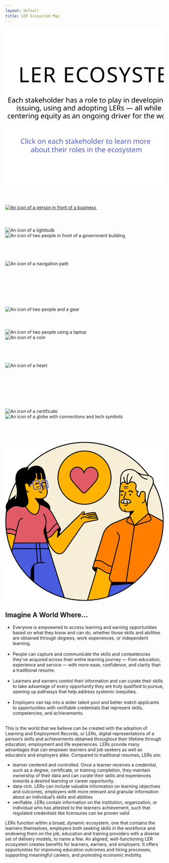```yaml
---
layout: default
title: LER Ecosystem Map
---
```


<div class="container-lg">
	<div class="row landing top">
		<div class="col">
			<div class="stakeholder-map">
				<img src="./images/stakeholders-center.svg" loading="lazy" alt="An network diagram of the LER phases (Developing, Issuing, Using, and Adopting)" class="map-center-image"/>
				<div Map="ecosystem" Title="employers" data-w-id="3aab1c56-4d0d-3f57-4876-0e4fa2a6e9a5" class="stakeholder employers shift">
					<h4 style="opacity:0" class="nav-heading small">Employers</h4>
					<a href="/employers"><img src="https://assets-global.website-files.com/64e3ac967b3bf90d2587fa3c/64e3ac967b3bf90d2587fa52_Frame%204.svg" loading="lazy" alt="An icon of a person in front of a business" class="stakeholder-icon"/>
					<img src="https://assets-global.website-files.com/64e3ac967b3bf90d2587fa3c/64e3ac967b3bf90d2587fa44_Ellipse%2046.svg" loading="lazy" title="employers" alt="" class="icon-selected shift"/></a>
				</div>
				<div Map="ecosystem" Title="ler-solutions-providers" data-w-id="3aab1c56-4d0d-3f57-4876-0e4fa2a6e9aa" class="stakeholder solutions shift">
					<h4 style="opacity:0" class="nav-heading small">LER Solution Providers</h4>
					<img src="https://assets-global.website-files.com/64e3ac967b3bf90d2587fa3c/64e3ac967b3bf90d2587fa53_Frame%206.svg" loading="lazy" alt="An icon of a lightbulb" class="stakeholder-icon"/>
					<img src="https://assets-global.website-files.com/64e3ac967b3bf90d2587fa3c/64e3ac967b3bf90d2587fa44_Ellipse%2046.svg" loading="lazy" title="ler-solutions-providers" alt="" class="icon-selected shift"/>
				</div>
				<div Map="ecosystem" Title="governance" data-w-id="3aab1c56-4d0d-3f57-4876-0e4fa2a6e9af" class="stakeholder governance shift"><img src="https://assets-global.website-files.com/64e3ac967b3bf90d2587fa3c/64e3ac967b3bf90d2587fa4a_Frame%2011.svg" loading="lazy" alt="An icon of two people in front of a government building" class="stakeholder-icon"/>
					<h4 style="opacity:0" class="nav-heading small">Governance</h4>
					<img src="https://assets-global.website-files.com/64e3ac967b3bf90d2587fa3c/64e3ac967b3bf90d2587fa44_Ellipse%2046.svg" loading="lazy" title="governance" alt="" class="icon-selected"/>
				</div>
				<div Map="ecosystem" Title="career-navigators" data-w-id="3aab1c56-4d0d-3f57-4876-0e4fa2a6e9b4" class="stakeholder navigators shift">
					<img src="https://assets-global.website-files.com/64e3ac967b3bf90d2587fa3c/64e3ac967b3bf90d2587fa43_Frame%2012.svg" loading="lazy" alt="An icon of a navigation path" class="stakeholder-icon"/>
					<h4 style="opacity:0" class="nav-heading small">Career Navigators</h4>
					<img src="https://assets-global.website-files.com/64e3ac967b3bf90d2587fa3c/64e3ac967b3bf90d2587fa44_Ellipse%2046.svg" loading="lazy" title="career-navigators" alt="" class="icon-selected"/>
				</div>
				<div Map="ecosystem" Title="hr-systems" data-w-id="3aab1c56-4d0d-3f57-4876-0e4fa2a6e9b9" class="stakeholder hr shift">
					<h4 style="opacity:0" class="nav-heading small">HR Systems</h4>
					<img src="https://assets-global.website-files.com/64e3ac967b3bf90d2587fa3c/64e3ac967b3bf90d2587fa58_Frame%209.svg" loading="lazy" alt="An icon of two people and a gear" class="stakeholder-icon"/>
					<img src="https://assets-global.website-files.com/64e3ac967b3bf90d2587fa3c/64e3ac967b3bf90d2587fa44_Ellipse%2046.svg" loading="lazy" title="hr-systems" alt="" class="icon-selected shift"/>
				</div>
				<div Map="ecosystem" Title="learners-earners" data-w-id="3aab1c56-4d0d-3f57-4876-0e4fa2a6e9be" class="stakeholder learners shift">
					<h4 style="opacity:0" class="nav-heading small">Learners and Earners</h4>
					<img src="https://assets-global.website-files.com/64e3ac967b3bf90d2587fa3c/64e3ac967b3bf90d2587fa5d_Frame%203.svg" loading="lazy" alt="An icon of two people using a laptop" class="stakeholder-icon"/>
					<img src="https://assets-global.website-files.com/64e3ac967b3bf90d2587fa3c/64e3ac967b3bf90d2587fa44_Ellipse%2046.svg" loading="lazy" title="learners-earners" alt="" class="icon-selected shift"/>
				</div>
				<div Map="ecosystem" Title="funders" data-w-id="3aab1c56-4d0d-3f57-4876-0e4fa2a6e9c3" class="stakeholder funders shift">
					<img src="https://assets-global.website-files.com/64e3ac967b3bf90d2587fa3c/64e3ac967b3bf90d2587fa4b_Frame%2010.svg" loading="lazy" alt="An icon of a coin" class="stakeholder-icon"/>
					<h4 style="opacity:0" class="nav-heading small">Funders</h4>
					<img src="https://assets-global.website-files.com/64e3ac967b3bf90d2587fa3c/64e3ac967b3bf90d2587fa44_Ellipse%2046.svg" loading="lazy" title="funders" alt="" class="icon-selected"/>
				</div>
				<div Map="ecosystem" Title="supporting-systems" data-w-id="3aab1c56-4d0d-3f57-4876-0e4fa2a6e9c8" class="stakeholder supporting shift">
					<img src="https://assets-global.website-files.com/64e3ac967b3bf90d2587fa3c/64e3ac967b3bf90d2587fa48_Frame%208.svg" loading="lazy" alt="An icon of a heart" class="stakeholder-icon"/>
					<h4 style="opacity:0" class="nav-heading small">Supporting Systems</h4>
					<img src="https://assets-global.website-files.com/64e3ac967b3bf90d2587fa3c/64e3ac967b3bf90d2587fa44_Ellipse%2046.svg" loading="lazy" title="supporting-systems" alt="" class="icon-selected"/>
				</div>
				<div Map="ecosystem" Title="credentialing-organizations" data-w-id="3aab1c56-4d0d-3f57-4876-0e4fa2a6e9cd" class="stakeholder credentialing shift">
					<h4 style="opacity:0" class="nav-heading small">Credentialing Organizations</h4>
					<img src="https://assets-global.website-files.com/64e3ac967b3bf90d2587fa3c/64e3ac967b3bf90d2587fa4f_Frame%205.svg" loading="lazy" alt="An icon of a certificate" class="stakeholder-icon"/>
					<img src="https://assets-global.website-files.com/64e3ac967b3bf90d2587fa3c/64e3ac967b3bf90d2587fa44_Ellipse%2046.svg" loading="lazy" title="credentialing-organizations" alt="" class="icon-selected shift"/>
				</div>
				<div Map="ecosystem" Title="data-standards-bodies" data-w-id="3aab1c56-4d0d-3f57-4876-0e4fa2a6e9d2" class="stakeholder standards shift">
					<img src="https://assets-global.website-files.com/64e3ac967b3bf90d2587fa3c/64e3ac967b3bf90d2587fa56_Frame%207.svg" loading="lazy" alt="An icon of a globe with connections and tech symbols" class="stakeholder-icon"/>
					<h4 style="opacity:0" class="nav-heading small">Data Standards Bodies</h4>
					<img src="https://assets-global.website-files.com/64e3ac967b3bf90d2587fa3c/64e3ac967b3bf90d2587fa44_Ellipse%2046.svg" loading="lazy" title="data-standards-bodies" alt="" class="icon-selected"/>
				</div>
			</div>
		</div>
	</div>
	<div class="row">
		<div class="col-3">
			<img src="./images/LER_support.svg" loading="lazy" alt="An icon of two people with a heart between them" class="imagine-image"/>
		</div>
		<div class="col-9">
			<div class="body-text-small">
				<h2 class="sub-heading imagine">Imagine A World Where...</h2>
				<ul role="list">
					<li class="body-text-medium">Everyone is empowered to access learning and earning opportunities based on what they know and can do, whether those skills and abilities are obtained through degrees, work experiences, or independent learning.<br/>‍</li>
					<li class="body-text-medium">People can capture and communicate the skills and competencies they’ve acquired across their entire learning journey — from education, experience and service — with more ease, confidence, and clarity than a traditional resume.<br/>‍</li>
					<li class="body-text-medium">Learners and earners control their information and can curate their skills to take advantage of every opportunity they are truly qualified to pursue, opening up pathways that help address systemic inequities.<br/>‍</li>
					<li class="body-text-medium">Employers can tap into a wider talent pool and better match applicants to opportunities with verifiable credentials that represent skills, competencies, and achievements.<br/>‍</li>
				</ul>
				<p>This is the world that we believe can be created with the adoption of Learning and Employment Records, or LERs, digital representations of a person’s skills and achievements obtained throughout their lifetime through education, employment and life experiences. LERs provide many advantages that can empower learners and job seekers as well as educators and employers alike. Compared to traditional resumes, LERs are:
				<ul role="list">
					<li class="body-text-medium"> learner centered and controlled. Once a learner receives a credential, such as a degree, certificate, or training completion, they maintain ownership of their data and can curate their skills and experiences towards a desired learning or career opportunity.</li>
					<li class="body-text-medium"> data-rich. LERs can include valuable information on learning objectives and outcomes, employers with more relevant and granular information about an individual’s skills and abilities</li>
					<li class="body-text-medium"> verifiable. LERs contain information on the institution, organization, or individual who has attested to the learners achievement, such that regulated credentials like licensures can be proven valid</li>
				</ul>
				</p>
				<p>LERs function within a broad, dynamic ecosystem, one that contains the learners themselves, employers both seeking skills in the workforce and endowing them on the job, education and training providers with a diverse set of delivery models, to name a few. An aligned, well-functioning LER ecosystem creates benefits for learners, earners, and employers. It offers opportunities for improving education outcomes and hiring processes, supporting meaningful careers, and promoting economic mobility.</p>
			</div>
		</div>
	</div>
</div>


